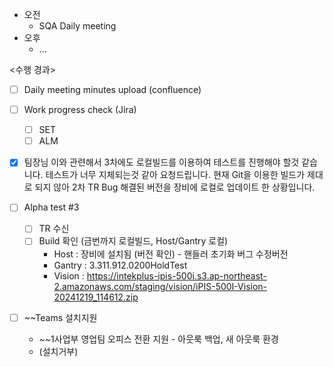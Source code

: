 - 오전
	- SQA Daily meeting
- 오후
	- ...

<수행 경과>
- [ ] Daily meeting minutes upload (confluence)
- [ ] Work progress check (Jira)
	- [ ] SET
	- [ ] ALM

- [x] 팀장님 이와 관련해서 3차에도 로컬빌드를 이용하여 테스트를 진행해야 할것 같습니다. 테스트가 너무 지체되는것 같아 요청드립니다. 현재 Git을 이용한 빌드가 제대로 되지 않아 2차 TR Bug 해결된 버전을 장비에 로컬로 업데이트 한 상황입니다.

- [ ] Alpha test #3
	- [ ] TR 수신
	- [ ] Build 확인 (금번까지 로컬빌드, Host/Gantry 로컬)
		- Host : 장비에 설치됨 (버전 확인) - 핸들러 초기화 버그 수정버전
		- Gantry : 3.311.912.0200HoldTest
		- Vision : https://intekplus-ipis-500i.s3.ap-northeast-2.amazonaws.com/staging/vision/iPIS-500I-Vision-20241219_114612.zip

- [ ] ~~Teams 설치지원
	- ~~1사업부 영업팀 오피스 전환 지원 - 아웃룩 백업, 새 아웃룩 환경
	- (설치거부)